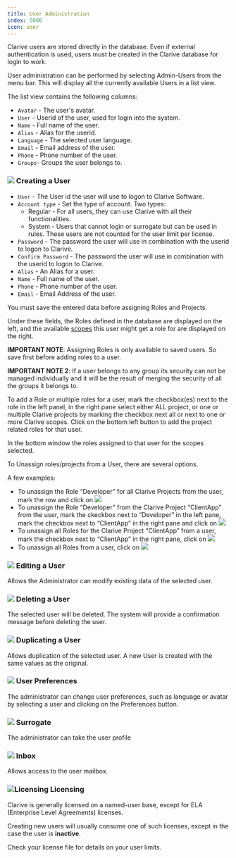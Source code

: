 ```yaml
---
title: User Administration
index: 5000
icon: user
---
```


Clarive users are stored directly in the database. Even if
external authentication is used, users must be created in the
Clarive database for login to work.

User administration can be performed by selecting Admin-Users from the menu bar.
This will display all the currently available Users in a list view.

The list view contains the following columns:

- `Avatar` - The user's avatar.
- `User` - Userid of the user, used for login into the system.
- `Name` - Full name of the user.
- `Alias` - Alias for the userid.
- `Language` - The selected user language.
- `Email` - Email address of the user.
- `Phone` - Phone number of the user.
- `Groups`- Groups the user belongs to.

### <img src="/static/images/icons/add.svg" /> Creating a User

- `User` - The User id the user will use to logon to Clarive Software.
- `Account type` - Set the type of account. Two types:
   * Regular - For all users, they can use Clarive with all their functionalities.
   * System - Users that cannot login or surrogate but can be used in rules. These users are not counted for the user limit per license.
- `Password` - The password the user will use in combination with the userid to logon to Clarive.
- `Confirm Password` - The password the user will use in combination with the userid to logon to Clarive.
- `Alias` - An Alias for a user.
- `Name` - Full name of the user.
- `Phone` - Phone number of the user.
- `Email` - Email Address of the user.

You must save the entered data before assigning Roles and Projects.

Under these fields, the Roles defined in the database are displayed on the left, and the available
[scopes](concepts/scope) this user might get a role for are displayed on the right.

**IMPORTANT NOTE**: Assigning Roles is only available to saved users.
So save first before adding roles to a user.

**IMPORTANT NOTE 2**: If a user belongs to any group its security can not be managed individually and
it will be the result of merging the security of all the groups it belongs to.

To add a Role or multiple roles for a user, mark the checkbox(es)
next to the role in the left panel, in the right pane select either ALL project, or
one or multiple Clarive projects by marking the checkbox next all or next to one or more Clarive scopes.
Click on the bottom left button  to add the project related roles for that user.

In the bottom window the roles assigned to that user for the scopes selected.

To Unassign roles/projects from a User, there are several options.

A few examples:

- To unassign the Role “Developer” for all Clarive Projects from the user, mark the row and click on <img src="/static/images/icons/delete-grid-row.svg" />
- To unassign the Role “Developer” from the Clarive Project “ClientApp”  from  the user, mark the ckeckbox next to “Developer” in the left pane, mark the checkbox next to “ClientApp” in the right pane and click on  <img src="/static/images/icons/key-delete.svg" />
- To unassign all Roles for the Clarive Project “ClientApp” from  a user, mark the checkbox next to “ClientApp” in the right pane, click on <img src="/static/images/icons/key-delete.svg" />
- To unassign all Roles from  a user, click on <img src="/static/images/icons/delete-grid-all-rows.svg" />

### <img src="/static/images/icons/edit.svg" /> Editing a User

Allows the Administrator can modify existing data of the selected user.


### <img src="/static/images/icons/delete.svg" /> Deleting a User

The selected user will be deleted. The system will provide a confirmation message before deleting the user.

### <img src="/static/images/icons/copy.svg" /> Duplicating a User

Allows duplication of the selected user. A new User is created with the same values as the original.

### <img src="/static/images/icons/prefs.svg" /> User Preferences

The administrator can change user preferences, such as language or avatar by selecting a user and clicking on the Preferences button.

### <img src="/static/images/icons/surrogate.svg" /> Surrogate

The administrator can take the user profile

### <img src="/static/images/icons/envelope.svg" /> Inbox

Allows access to the user mailbox.

### <img src = "/static/images/icons/about.svg" alt='Licensing' /> Licensing

Clarive is generally licensed on a named-user base, except for ELA (Enterprise Level Agreements) licenses.

Creating new users will usually consume one of such licenses, except in the case the user is **inactive**.

Check your license file for details on your user limits.

